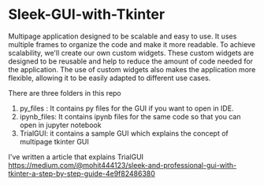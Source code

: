 # Sleek-GUI-with-Tkinter
Multipage application designed to be scalable and easy to use. It uses multiple frames to organize the code and make it more readable. To achieve scalability, we'll create our own custom widgets. These custom widgets are designed to be reusable and help to reduce the amount of code needed for the application. The use of custom widgets also makes the application more flexible, allowing it to be easily adapted to different use cases.

There are three folders in this repo
1. py_files : It contains py files for the GUI if you want to open in IDE.
2. ipynb_files: It contains ipynb files for the same code so that you can open in jupyter notebook
3. TrialGUI: it contains a sample GUI which explains the concept of multipage tkinter GUI

I've written a article that explains TrialGUI 
https://medium.com/@mohit444123/sleek-and-professional-gui-with-tkinter-a-step-by-step-guide-4e9f82486380

